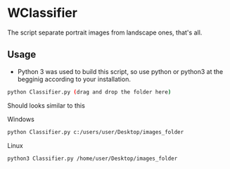 # WClassifier

The script separate portrait images from landscape ones, that's all.

## Usage

- Python 3 was used to build this script, so use python or python3 at the begginig according to your installation.

```bash
python Classifier.py (drag and drop the folder here)
```

Should looks similar to this

Windows

```bash
python Classifier.py c:/users/user/Desktop/images_folder
```

Linux

```bash
python3 Classifier.py /home/user/Desktop/images_folder
```